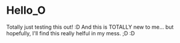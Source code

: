 # Hello_O
Totally just testing this out! :D
And this is TOTALLY new to me... but hopefully, I'll find this really helful in my mess. ;D :D
